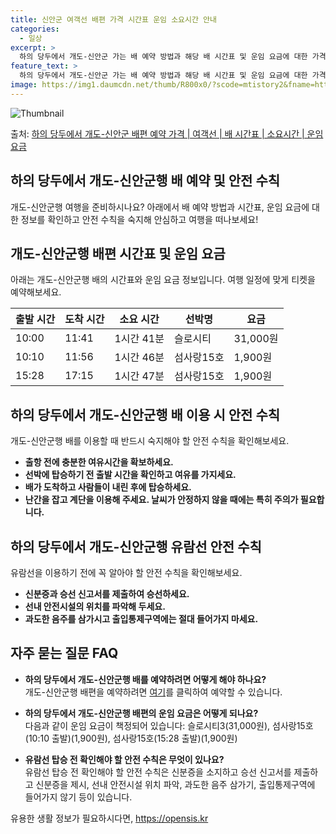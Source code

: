 ```yaml
---
title: 신안군 여객선 배편 가격 시간표 운임 소요시간 안내
categories:
  - 일상
excerpt: >
  하의 당두에서 개도-신안군 가는 배 예약 방법과 해당 배 시간표 및 운임 요금에 대한 가격 정보를 안내 드리겠습니다. 안전하고 재밋는 개도-신안군행 여행을 위해 아래 정보 참고하시기 바랍니다. 개도-신안군행 배편 예약하기 👈 클릭하의 당두에서 개도-신안군행 배 시간표출발 시간도착 시간소요 시간선박명요금10:0011:411시간 41분슬로시티31,000원10:1011:561시간 46분섬사랑15호1,900원15:2817:151시간 47분섬사랑15호1,900원개도-신안군행 배편 예약하기 👈 클릭하의 당두에서 개도-신안군행 여객선 탑승 시 이용수칙하의 당두에서 개도-신안군행 배 출항시간을 확인할 때, 미리 매표소로 가서 충분한 여유시간을 갖는 것이 중요합니다. 1) 출항시간을 확인한다. 2) 출발 시간이 가까울수..
feature_text: >
  하의 당두에서 개도-신안군 가는 배 예약 방법과 해당 배 시간표 및 운임 요금에 대한 가격 정보를 안내 드리겠습니다. 안전하고 재밋는 개도-신안군행 여행을 위해 아래 정보 참고하시기 바랍니다. 개도-신안군행 배편 예약하기 👈 클릭하의 당두에서 개도-신안군행 배 시간표출발 시간도착 시간소요 시간선박명요금10:0011:411시간 41분슬로시티31,000원10:1011:561시간 46분섬사랑15호1,900원15:2817:151시간 47분섬사랑15호1,900원개도-신안군행 배편 예약하기 👈 클릭하의 당두에서 개도-신안군행 여객선 탑승 시 이용수칙하의 당두에서 개도-신안군행 배 출항시간을 확인할 때, 미리 매표소로 가서 충분한 여유시간을 갖는 것이 중요합니다. 1) 출항시간을 확인한다. 2) 출발 시간이 가까울수..
image: https://img1.daumcdn.net/thumb/R800x0/?scode=mtistory2&fname=https%3A%2F%2Fblog.kakaocdn.net%2Fdn%2FJWN3h%2FbtsHDKGPtIR%2Fj9Uypa9kLJCHV8KkH9V4bk%2Fimg.webp
---
```


![Thumbnail](https://img1.daumcdn.net/thumb/R800x0/?scode=mtistory2&fname=https%3A%2F%2Fblog.kakaocdn.net%2Fdn%2FJWN3h%2FbtsHDKGPtIR%2Fj9Uypa9kLJCHV8KkH9V4bk%2Fimg.webp)

<p>출처: <a href="https://opensis.kr/entry/%ED%95%98%EC%9D%98-%EB%8B%B9%EB%91%90%EC%97%90%EC%84%9C-%EA%B0%9C%EB%8F%84-%EC%8B%A0%EC%95%88%EA%B5%B0-%EB%B0%B0%ED%8E%B8-%EC%98%88%EC%95%BD-%EA%B0%80%EA%B2%A9-%EC%97%AC%EA%B0%9D%EC%84%A0-%EB%B0%B0-%EC%8B%9C%EA%B0%84%ED%91%9C-%EC%86%8C%EC%9A%94%EC%8B%9C%EA%B0%84-%EC%9A%B4%EC%9E%84-%EC%9A%94%EA%B8%88" rel="dofollow">하의 당두에서 개도-신안군 배편 예약 가격 | 여객선 | 배 시간표 | 소요시간 | 운임 요금</a> </p>

## 하의 당두에서 개도-신안군행 배 예약 및 안전 수칙

개도-신안군행 여행을 준비하시나요? 아래에서 배 예약 방법과 시간표, 운임 요금에 대한 정보를 확인하고 안전 수칙을 숙지해 안심하고 여행을
떠나보세요!

## 개도-신안군행 배편 시간표 및 운임 요금

아래는 개도-신안군행 배의 시간표와 운임 요금 정보입니다. 여행 일정에 맞게 티켓을 예약해보세요.

**출발 시간** | **도착 시간** | **소요 시간** | **선박명** | **요금**  
---|---|---|---|---  
10:00 | 11:41 | 1시간 41분 | 슬로시티 | 31,000원  
10:10 | 11:56 | 1시간 46분 | 섬사랑15호 | 1,900원  
15:28 | 17:15 | 1시간 47분 | 섬사랑15호 | 1,900원  
  
## 하의 당두에서 개도-신안군행 배 이용 시 안전 수칙

개도-신안군행 배를 이용할 때 반드시 숙지해야 할 안전 수칙을 확인해보세요.

  * **출항 전에 충분한 여유시간을 확보하세요.**
  * **선박에 탑승하기 전 출발 시간을 확인하고 여유를 가지세요.**
  * **배가 도착하고 사람들이 내린 후에 탑승하세요.**
  * **난간을 잡고 계단을 이용해 주세요. 날씨가 안정하지 않을 때에는 특히 주의가 필요합니다.**

## 하의 당두에서 개도-신안군행 유람선 안전 수칙

유람선을 이용하기 전에 꼭 알아야 할 안전 수칙을 확인해보세요.

  * **신분증과 승선 신고서를 제출하여 승선하세요.**
  * **선내 안전시설의 위치를 파악해 두세요.**
  * **과도한 음주를 삼가시고 출입통제구역에는 절대 들어가지 마세요.**

## 자주 묻는 질문 FAQ

  * **하의 당두에서 개도-신안군행 배를 예약하려면 어떻게 해야 하나요?**  
개도-신안군행 배편을 예약하려면 [여기](https://opensis.kr/entry/%ED%95%98%EC%9D%98-%EB%8B%B9%EB%91%90%EC%97%90%EC%84%9C-%EA%B0%9C%EB%8F%84-%EC%8B%A0%EC%95%88%EA%B5%B0-%EB%B0%B0%ED%8E%B8-%EC%98%88%EC%95%BD-%EA%B0%80%EA%B2%A9-%EC%97%AC%EA%B0%9D%EC%84%A0-%EB%B0%B0-%EC%8B%9C%EA%B0%84%ED%91%9C-%EC%86%8C%EC%9A%94%EC%8B%9C%EA%B0%84-%EC%9A%B4%EC%9E%84-%EC%9A%94%EA%B8%88)를 클릭하여 예약할 수 있습니다.

  * **하의 당두에서 개도-신안군행 배편의 운임 요금은 어떻게 되나요?**  
다음과 같이 운임 요금이 책정되어 있습니다: 슬로시티3(31,000원), 섬사랑15호(10:10 출발)(1,900원),
섬사랑15호(15:28 출발)(1,900원)

  * **유람선 탑승 전 확인해야 할 안전 수칙은 무엇이 있나요?**  
유람선 탑승 전 확인해야 할 안전 수칙은 신분증을 소지하고 승선 신고서를 제출하고 신분증을 제시, 선내 안전시설 위치 파악, 과도한 음주
삼가기, 출입통제구역에 들어가지 않기 등이 있습니다.



 

유용한 생활 정보가 필요하시다면, <a href="https://opensis.kr" rel="dofollow">https://opensis.kr</a>


